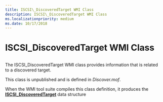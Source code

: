 ```yaml
---
title: ISCSI\_DiscoveredTarget WMI Class
description: ISCSI\_DiscoveredTarget WMI Class
ms.localizationpriority: medium
ms.date: 10/17/2018
---
```


# ISCSI\_DiscoveredTarget WMI Class


## <span id="ddk_iscsi_discoveredtarget_wmi_class_kr"></span><span id="DDK_ISCSI_DISCOVEREDTARGET_WMI_CLASS_KR"></span>


The ISCSI\_DiscoveredTarget WMI class provides information that is related to a discovered target.

This class is unpublished and is defined in *Discover.mof*.

When the WMI tool suite compiles this class definition, it produces the [**ISCSI\_DiscoveredTarget**](/windows-hardware/drivers/ddi/iscsifnd/ns-iscsifnd-_iscsi_discoveredtarget) data structure

 

